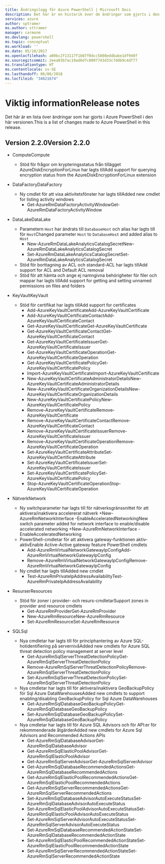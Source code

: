 ```yaml
---
title: Ändringslogg för Azure PowerShell | Microsoft Docs
description: Det här är en historik över de ändringar som gjorts i den senaste versionen av Azure PowerShell.
services: azure
author: sptramer
ms.author: sttramer
manager: carmonm
ms.devlang: powershell
ms.topic: conceptual
ms.workload: ''
ms.date: 05/18/2017
ms.openlocfilehash: a00bc2f13117f1b07f0dcc5808eddbabe1df940f
ms.sourcegitcommit: 2eea03b7ac19ad6d7c8097743d33c7ddb9c4df77
ms.translationtype: HT
ms.contentlocale: sv-SE
ms.lasthandoff: 06/06/2018
ms.locfileid: "34821674"
---
```

# <a name="release-notes"></a><span data-ttu-id="34e21-103">Viktig information</span><span class="sxs-lookup"><span data-stu-id="34e21-103">Release notes</span></span>

<span data-ttu-id="34e21-104">Det här är en lista över ändringar som har gjorts i Azure PowerShell i den här versionen.</span><span class="sxs-lookup"><span data-stu-id="34e21-104">This is a list of changes made to Azure PowerShell in this release.</span></span>

## <a name="version-220"></a><span data-ttu-id="34e21-105">Version 2.2.0</span><span class="sxs-lookup"><span data-stu-id="34e21-105">Version 2.2.0</span></span>
* <span data-ttu-id="34e21-106">Compute</span><span class="sxs-lookup"><span data-stu-id="34e21-106">Compute</span></span>
  - <span data-ttu-id="34e21-107">Stöd för frågor om krypteringsstatus från tillägget AzureDiskEncryptionForLinux har lagts till</span><span class="sxs-lookup"><span data-stu-id="34e21-107">Add support for querying encryption status from the AzureDiskEncryptionForLinux extension</span></span>
* <span data-ttu-id="34e21-108">DataFactory</span><span class="sxs-lookup"><span data-stu-id="34e21-108">DataFactory</span></span>
  - <span data-ttu-id="34e21-109">Ny cmdlet för att visa aktivitetsfönster har lagts till</span><span class="sxs-lookup"><span data-stu-id="34e21-109">Added new cmdlet for listing activity windows</span></span>
    + <span data-ttu-id="34e21-110">Get-AzureRmDataFactoryActivityWindow</span><span class="sxs-lookup"><span data-stu-id="34e21-110">Get-AzureRmDataFactoryActivityWindow</span></span>
* <span data-ttu-id="34e21-111">DataLake</span><span class="sxs-lookup"><span data-stu-id="34e21-111">DataLake</span></span>
  - <span data-ttu-id="34e21-112">Parametern `Host` har ändrats till `DatabaseHost` och alias har lagts till för `Host`</span><span class="sxs-lookup"><span data-stu-id="34e21-112">Changed parameter `Host` to `DatabaseHost` and added alias to `Host`</span></span>
    + <span data-ttu-id="34e21-113">New-AzureRmDataLakeAnalyticsCatalogSecret</span><span class="sxs-lookup"><span data-stu-id="34e21-113">New-AzureRmDataLakeAnalyticsCatalogSecret</span></span>
    + <span data-ttu-id="34e21-114">Set-AzureRmDataLakeAnalyticsCatalogSecret</span><span class="sxs-lookup"><span data-stu-id="34e21-114">Set-AzureRmDataLakeAnalyticsCatalogSecret</span></span>
  - <span data-ttu-id="34e21-115">Stöd för borttagning av ACL och standard-ACL har lagts till</span><span class="sxs-lookup"><span data-stu-id="34e21-115">Add support for ACL and Default ACL removal</span></span>
  - <span data-ttu-id="34e21-116">Stöd för att hämta och ange ej namngivna behörigheter för filer och mappar har lagts till</span><span class="sxs-lookup"><span data-stu-id="34e21-116">Add support for getting and setting unnamed permissions on files and folders</span></span>
* <span data-ttu-id="34e21-117">KeyVault</span><span class="sxs-lookup"><span data-stu-id="34e21-117">KeyVault</span></span>
  - <span data-ttu-id="34e21-118">Stöd för certifikat har lagts till</span><span class="sxs-lookup"><span data-stu-id="34e21-118">Add support for certificates</span></span>
    + <span data-ttu-id="34e21-119">Add-AzureKeyVaultCertificate</span><span class="sxs-lookup"><span data-stu-id="34e21-119">Add-AzureKeyVaultCertificate</span></span>
    + <span data-ttu-id="34e21-120">Add-AzureKeyVaultCertificateContact</span><span class="sxs-lookup"><span data-stu-id="34e21-120">Add-AzureKeyVaultCertificateContact</span></span>
    + <span data-ttu-id="34e21-121">Get-AzureKeyVaultCertificate</span><span class="sxs-lookup"><span data-stu-id="34e21-121">Get-AzureKeyVaultCertificate</span></span>
    + <span data-ttu-id="34e21-122">Get-AzureKeyVaultCertificateContact</span><span class="sxs-lookup"><span data-stu-id="34e21-122">Get-AzureKeyVaultCertificateContact</span></span>
    + <span data-ttu-id="34e21-123">Get-AzureKeyVaultCertificateIssuer</span><span class="sxs-lookup"><span data-stu-id="34e21-123">Get-AzureKeyVaultCertificateIssuer</span></span>
    + <span data-ttu-id="34e21-124">Get-AzureKeyVaultCertificateOperation</span><span class="sxs-lookup"><span data-stu-id="34e21-124">Get-AzureKeyVaultCertificateOperation</span></span>
    + <span data-ttu-id="34e21-125">Get-AzureKeyVaultCertificatePolicy</span><span class="sxs-lookup"><span data-stu-id="34e21-125">Get-AzureKeyVaultCertificatePolicy</span></span>
    + <span data-ttu-id="34e21-126">Import-AzureKeyVaultCertificate</span><span class="sxs-lookup"><span data-stu-id="34e21-126">Import-AzureKeyVaultCertificate</span></span>
    + <span data-ttu-id="34e21-127">New-AzureKeyVaultCertificateAdministratorDetails</span><span class="sxs-lookup"><span data-stu-id="34e21-127">New-AzureKeyVaultCertificateAdministratorDetails</span></span>
    + <span data-ttu-id="34e21-128">New-AzureKeyVaultCertificateOrganizationDetails</span><span class="sxs-lookup"><span data-stu-id="34e21-128">New-AzureKeyVaultCertificateOrganizationDetails</span></span>
    + <span data-ttu-id="34e21-129">New-AzureKeyVaultCertificatePolicy</span><span class="sxs-lookup"><span data-stu-id="34e21-129">New-AzureKeyVaultCertificatePolicy</span></span>
    + <span data-ttu-id="34e21-130">Remove-AzureKeyVaultCertificate</span><span class="sxs-lookup"><span data-stu-id="34e21-130">Remove-AzureKeyVaultCertificate</span></span>
    + <span data-ttu-id="34e21-131">Remove-AzureKeyVaultCertificateContact</span><span class="sxs-lookup"><span data-stu-id="34e21-131">Remove-AzureKeyVaultCertificateContact</span></span>
    + <span data-ttu-id="34e21-132">Remove-AzureKeyVaultCertificateIssuer</span><span class="sxs-lookup"><span data-stu-id="34e21-132">Remove-AzureKeyVaultCertificateIssuer</span></span>
    + <span data-ttu-id="34e21-133">Remove-AzureKeyVaultCertificateOperation</span><span class="sxs-lookup"><span data-stu-id="34e21-133">Remove-AzureKeyVaultCertificateOperation</span></span>
    + <span data-ttu-id="34e21-134">Set-AzureKeyVaultCertificateAttribute</span><span class="sxs-lookup"><span data-stu-id="34e21-134">Set-AzureKeyVaultCertificateAttribute</span></span>
    + <span data-ttu-id="34e21-135">Set-AzureKeyVaultCertificateIssuer</span><span class="sxs-lookup"><span data-stu-id="34e21-135">Set-AzureKeyVaultCertificateIssuer</span></span>
    + <span data-ttu-id="34e21-136">Set-AzureKeyVaultCertificatePolicy</span><span class="sxs-lookup"><span data-stu-id="34e21-136">Set-AzureKeyVaultCertificatePolicy</span></span>
    + <span data-ttu-id="34e21-137">Stop-AzureKeyVaultCertificateOperation</span><span class="sxs-lookup"><span data-stu-id="34e21-137">Stop-AzureKeyVaultCertificateOperation</span></span>
* <span data-ttu-id="34e21-138">Nätverk</span><span class="sxs-lookup"><span data-stu-id="34e21-138">Network</span></span>

  - <span data-ttu-id="34e21-139">Ny switchparameter har lagts till för nätverksgränssnittet för att aktivera/inaktivera accelererat nätverk +New-AzureRmNetworkInterface -EnableAcceleratedNetworking</span><span class="sxs-lookup"><span data-stu-id="34e21-139">New switch parameter added for network interface to enable/disable accelerated networking +New-AzureRmNetworkInterface -EnableAcceleratedNetworking</span></span>
  - <span data-ttu-id="34e21-140">PowerShell-cmdletar för att aktivera gateway-funktionen aktiv-aktiv</span><span class="sxs-lookup"><span data-stu-id="34e21-140">Enable Active-Active gateway feature PowerShell cmdlets</span></span>
    + <span data-ttu-id="34e21-141">Add-AzureRmVirtualNetworkGatewayIpConfig</span><span class="sxs-lookup"><span data-stu-id="34e21-141">Add-AzureRmVirtualNetworkGatewayIpConfig</span></span>
    + <span data-ttu-id="34e21-142">Remove-AzureRmVirtualNetworkGatewayIpConfig</span><span class="sxs-lookup"><span data-stu-id="34e21-142">Remove-AzureRmVirtualNetworkGatewayIpConfig</span></span>
  - <span data-ttu-id="34e21-143">Ny cmdlet har lagts till</span><span class="sxs-lookup"><span data-stu-id="34e21-143">Added new cmdlet</span></span>
    + <span data-ttu-id="34e21-144">Test-AzureRmPrivateIpAddressAvailability</span><span class="sxs-lookup"><span data-stu-id="34e21-144">Test-AzureRmPrivateIpAddressAvailability</span></span>
* <span data-ttu-id="34e21-145">Resurser</span><span class="sxs-lookup"><span data-stu-id="34e21-145">Resources</span></span>
  - <span data-ttu-id="34e21-146">Stöd för zoner i provider- och resurs-cmdletar</span><span class="sxs-lookup"><span data-stu-id="34e21-146">Support zones in provider and resource cmdlets</span></span>
    + <span data-ttu-id="34e21-147">Get-AzureRmProvider</span><span class="sxs-lookup"><span data-stu-id="34e21-147">Get-AzureRmProvider</span></span>
    + <span data-ttu-id="34e21-148">New-AzureRmResource</span><span class="sxs-lookup"><span data-stu-id="34e21-148">New-AzureRmResource</span></span>
    + <span data-ttu-id="34e21-149">Set-AzureRmResource</span><span class="sxs-lookup"><span data-stu-id="34e21-149">Set-AzureRmResource</span></span>
* <span data-ttu-id="34e21-150">SQL</span><span class="sxs-lookup"><span data-stu-id="34e21-150">Sql</span></span>
  - <span data-ttu-id="34e21-151">Nya cmdletar har lagts till för principhantering av Azure SQL-hotidentifiering på servernivå</span><span class="sxs-lookup"><span data-stu-id="34e21-151">Added new cmdlets for Azure SQL threat detection policy management at server level</span></span>
    + <span data-ttu-id="34e21-152">Get-AzureRmSqlServerThreatDetectionPolicy</span><span class="sxs-lookup"><span data-stu-id="34e21-152">Get-AzureRmSqlServerThreatDetectionPolicy</span></span>
    + <span data-ttu-id="34e21-153">Remove-AzureRmSqlServerThreatDetectionPolicy</span><span class="sxs-lookup"><span data-stu-id="34e21-153">Remove-AzureRmSqlServerThreatDetectionPolicy</span></span>
    + <span data-ttu-id="34e21-154">Set-AzureRmSqlServerThreatDetectionPolicy</span><span class="sxs-lookup"><span data-stu-id="34e21-154">Set-AzureRmSqlServerThreatDetectionPolicy</span></span>
  - <span data-ttu-id="34e21-155">Nya cmdletar har lagts till för aktivera/inaktivera GeoBackupPolicy för Sql Azure DataWarehouses</span><span class="sxs-lookup"><span data-stu-id="34e21-155">Added new cmdlets to support enabling/disabling GeoBackupPolicy for Sql Azure DataWarehouses</span></span>
    + <span data-ttu-id="34e21-156">Get-AzureRmSqlDatabaseGeoBackupPolicy</span><span class="sxs-lookup"><span data-stu-id="34e21-156">Get-AzureRmSqlDatabaseGeoBackupPolicy</span></span>
    + <span data-ttu-id="34e21-157">Set-AzureRmSqlDatabaseGeoBackupPolicy</span><span class="sxs-lookup"><span data-stu-id="34e21-157">Set-AzureRmSqlDatabaseGeoBackupPolicy</span></span>
  - <span data-ttu-id="34e21-158">Nya cmdletar har lagts till för Azure SQL Advisors och för API:er för rekommenderade åtgärder</span><span class="sxs-lookup"><span data-stu-id="34e21-158">Added new cmdlets for Azure Sql Advisors and Recommended Actions APIs</span></span>
    + <span data-ttu-id="34e21-159">Get-AzureRmSqlDatabaseAdvisor</span><span class="sxs-lookup"><span data-stu-id="34e21-159">Get-AzureRmSqlDatabaseAdvisor</span></span>
    + <span data-ttu-id="34e21-160">Get-AzureRmSqlElasticPoolAdvisor</span><span class="sxs-lookup"><span data-stu-id="34e21-160">Get-AzureRmSqlElasticPoolAdvisor</span></span>
    + <span data-ttu-id="34e21-161">Get-AzureRmSqlServerAdvisor</span><span class="sxs-lookup"><span data-stu-id="34e21-161">Get-AzureRmSqlServerAdvisor</span></span>
    + <span data-ttu-id="34e21-162">Get-AzureRmSqlDatabaseRecommendedActions</span><span class="sxs-lookup"><span data-stu-id="34e21-162">Get-AzureRmSqlDatabaseRecommendedActions</span></span>
    + <span data-ttu-id="34e21-163">Get-AzureRmSqlElasticPoolRecommendedActions</span><span class="sxs-lookup"><span data-stu-id="34e21-163">Get-AzureRmSqlElasticPoolRecommendedActions</span></span>
    + <span data-ttu-id="34e21-164">Get-AzureRmSqlServerRecommendedActions</span><span class="sxs-lookup"><span data-stu-id="34e21-164">Get-AzureRmSqlServerRecommendedActions</span></span>
    + <span data-ttu-id="34e21-165">Set-AzureRmSqlDatabaseAdvisorAutoExecuteStatus</span><span class="sxs-lookup"><span data-stu-id="34e21-165">Set-AzureRmSqlDatabaseAdvisorAutoExecuteStatus</span></span>
    + <span data-ttu-id="34e21-166">Set-AzureRmSqlElasticPoolAdvisorAutoExecuteStatus</span><span class="sxs-lookup"><span data-stu-id="34e21-166">Set-AzureRmSqlElasticPoolAdvisorAutoExecuteStatus</span></span>
    + <span data-ttu-id="34e21-167">Set-AzureRmSqlServerAdvisorAutoExecuteStatus</span><span class="sxs-lookup"><span data-stu-id="34e21-167">Set-AzureRmSqlServerAdvisorAutoExecuteStatus</span></span>
    + <span data-ttu-id="34e21-168">Set-AzureRmSqlDatabaseRecommendedActionState</span><span class="sxs-lookup"><span data-stu-id="34e21-168">Set-AzureRmSqlDatabaseRecommendedActionState</span></span>
    + <span data-ttu-id="34e21-169">Set-AzureRmSqlElasticPoolRecommendedActionState</span><span class="sxs-lookup"><span data-stu-id="34e21-169">Set-AzureRmSqlElasticPoolRecommendedActionState</span></span>
    + <span data-ttu-id="34e21-170">Set-AzureRmSqlServerRecommendedActionState</span><span class="sxs-lookup"><span data-stu-id="34e21-170">Set-AzureRmSqlServerRecommendedActionState</span></span>
